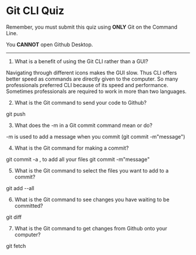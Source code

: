 # Git CLI Quiz

Remember, you must submit this quiz using __ONLY__ Git on the Command Line.

You __CANNOT__ open Github Desktop.

---

1. What is a benefit of using the Git CLI rather than a GUI?

<!-- Write your answer here -->
Navigating through different icons makes the GUI slow. Thus CLI offers better speed as commands are directly given to the computer. So many professionals preferred CLI because of its speed and performance. Sometimes professionals are required to work in more than two languages.

2. What is the Git command to send your code to Github?

<!-- Write your answer here -->
git push

3. What does the -m in a Git commit command mean or do?

<!-- Write your answer here -->
-m is used  to add a message when you commit (git commit -m"message")

4. What is the Git command for making a commit?


<!-- Write your answer here -->
git commit -a , to add all your files 
git commit -m"message"

5. What is the Git command to select the files you want to add to a commit?

<!-- Write your answer here -->
git add --all

6. What is the Git command to see changes you have waiting to be committed?

<!-- Write your answer here -->
git diff

7. What is the Git command to get changes from Github onto your computer?

<!-- Write your answer here -->
git fetch
